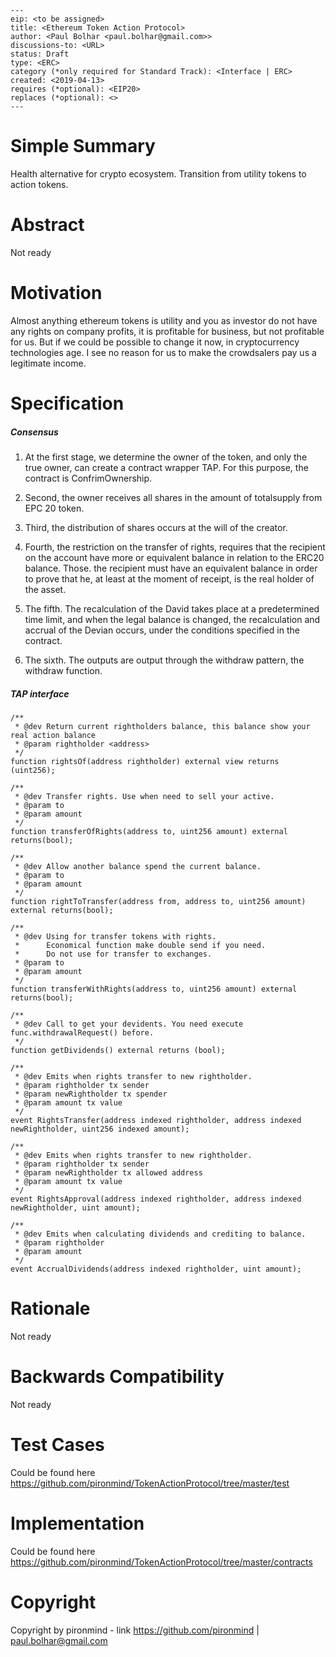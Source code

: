 ```  
---
eip: <to be assigned>
title: <Ethereum Token Action Protocol>
author: <Paul Bolhar <paul.bolhar@gmail.com>>
discussions-to: <URL>
status: Draft
type: <ERC>
category (*only required for Standard Track): <Interface | ERC>
created: <2019-04-13>
requires (*optional): <EIP20>
replaces (*optional): <>
---
```

# Simple Summary
Health alternative for crypto ecosystem. Transition from utility tokens to action tokens.
# Abstract
Not ready
# Motivation
Almost anything ethereum tokens is utility and you as investor do not have any rights on company profits,
it is profitable for business, but not profitable for us.
But if we could be possible to change it now, in cryptocurrency technologies age.
I see no reason for us to make the crowdsalers pay us a legitimate income.
# Specification

##### Consensus

1) At the first stage, we determine the owner of the token, and only the true owner, can create a contract wrapper TAP.
For this purpose, the contract is ConfrimOwnership.

2) Second, the owner receives all shares in the amount of totalsupply from EPC 20 token.

3) Third, the distribution of shares occurs at the will of the creator.

4) Fourth, the restriction on the transfer of rights, requires that the recipient on the account have more or equivalent balance in relation to the ERC20 balance. Those. the recipient must have an equivalent balance in order to prove that he, at least at the moment of receipt, is the real holder of the asset.

5) The fifth. The recalculation of the David takes place at a predetermined time limit, and when the legal balance is changed, the recalculation and accrual of the Devian occurs, under the conditions specified in the contract.

6) The sixth. The outputs are output through the withdraw pattern, the withdraw function.

##### TAP interface

    /**
     * @dev Return current rightholders balance, this balance show your real action balance
     * @param rightholder <address>
     */
    function rightsOf(address rightholder) external view returns (uint256);

    /**
     * @dev Transfer rights. Use when need to sell your active.
     * @param to 
     * @param amount 
     */
    function transferOfRights(address to, uint256 amount) external returns(bool);

    /**
     * @dev Allow another balance spend the current balance.
     * @param to 
     * @param amount 
     */
    function rightToTransfer(address from, address to, uint256 amount) external returns(bool);

    /**
     * @dev Using for transfer tokens with rights. 
     *      Economical function make double send if you need. 
     *      Do not use for transfer to exchanges.
     * @param to 
     * @param amount 
     */
    function transferWithRights(address to, uint256 amount) external returns(bool);

    /**
     * @dev Call to get your devidents. You need execute func.withdrawalRequest() before.
     */
    function getDividends() external returns (bool);

    /**
     * @dev Emits when rights transfer to new rightholder.
     * @param rightholder tx sender
     * @param newRightholder tx spender
     * @param amount tx value
     */
    event RightsTransfer(address indexed rightholder, address indexed newRightholder, uint256 indexed amount);

    /**
     * @dev Emits when rights transfer to new rightholder.
     * @param rightholder tx sender
     * @param newRightholder tx allowed address
     * @param amount tx value
     */
    event RightsApproval(address indexed rightholder, address indexed newRightholder, uint amount);

    /**
     * @dev Emits when calculating dividends and crediting to balance.
     * @param rightholder 
     * @param amount
     */
    event AccrualDividends(address indexed rightholder, uint amount);

# Rationale
Not ready
# Backwards Compatibility
Not ready
# Test Cases
Could be found here <https://github.com/pironmind/TokenActionProtocol/tree/master/test>
# Implementation
Could be found here <https://github.com/pironmind/TokenActionProtocol/tree/master/contracts>
# Copyright
Copyright by pironmind - link <https://github.com/pironmind> | paul.bolhar@gmail.com
